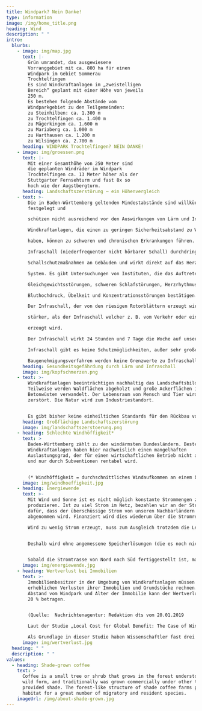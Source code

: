 ```yaml
---
title: Windpark? Nein Danke!
type: information
image: /img/home_title.png
heading: Wind
description: " "
intro:
  blurbs:
    - image: img/map.jpg
      text: |-
        Grün umrandet, das ausgewiesene
        Vorranggebiet mit ca. 800 ha für einen
        Windpark im Gebiet Sommerau
        Trochtelfingen
        Es sind Windkraftanlagen im „zweistelligen
        Bereich“ geplant mit einer Höhe von jeweils
        250 m.
        Es bestehen folgende Abstände vom
        Windparkgebiet zu den Teilgemeinden:
        zu Steinhilben: ca. 1.300 m
        zu Trochtelfingen ca. 1.400 m
        zu Mägerkingen ca. 1.600 m
        zu Mariaberg ca. 1.000 m
        zu Harthausen ca. 1.200 m
        zu Wilsingen ca. 2.700 m
      heading: WINDPARK Trochtelfingen? NEIN DANKE!
    - image: img/groessen.png
      text: |-
        Mit einer Gesamthöhe von 250 Meter sind
        die geplanten Windräder im Windpark
        Trochtelfingen ca. 13 Meter höher als der
        Stuttgarter Fernsehturm und fast 8x so
        hoch wie der Augstbergturm.
      heading: Landschaftszerstörung – ein Höhenvergleich
    - text: >-
        Die in Baden-Württemberg geltenden Mindestabstände sind willkürlich
        festgelegt und

        schützen nicht ausreichend vor den Auswirkungen von Lärm und Infraschall.

        Windkraftanlagen, die einen zu geringen Sicherheitsabstand zu Wohngebäuden

        haben, können zu schweren und chronischen Erkrankungen führen.

        Infraschall (niederfrequenter nicht hörbarer Schall) durchdringt jede Art von

        Schallschutzmaßnahmen an Gebäuden und wirkt direkt auf das Herz-Kreislauf-

        System. Es gibt Untersuchungen von Instituten, die das Auftreten von Tinnitus,

        Gleichgewichtsstörungen, schweren Schlafstörungen, Herzrhythmusstörungen,

        Bluthochdruck, Übelkeit und Konzentrationsstörungen bestätigen.

        Der Infraschall, der von den riesigen Rotorblättern erzeugt wird, ist um ein vielfaches

        stärker, als der Infraschall welcher z. B. vom Verkehr oder einer Öl-Feuerungsanlage

        erzeugt wird.

        Der Infraschall wirkt 24 Stunden und 7 Tage die Woche auf unseren Körper. Gegen

        Infraschall gibt es keine Schutzmöglichkeiten, außer sehr großen Abstand. Im

        Baugenehmigungsverfahren werden keine Grenzwerte zu Infraschall berücksichtigt.
      heading: Gesundheitsgefährdung durch Lärm und Infraschall
      image: img/kopfschmerzen.png
    - text: >-
        Windkraftanlagen beeinträchtigen nachhaltig das Landschaftsbild.
        Teilweise werden Waldflächen abgeholzt und große Ackerflächen in
        Betonwüsten verwandelt. Der Lebensraum von Mensch und Tier wird
        zerstört. Die Natur wird zum Industriestandort. 


        Es gibt bisher keine einheiltichen Standards für den Rückbau von Windanlagen.
      heading: Großflächige Landschaftszerstörung
      image: img/landschaftszerstoerung.png
    - heading: Schlechte Windhöffigkeit*
      text: >
        Baden-Württemberg zählt zu den windärmsten Bundesländern. Bestehende
        Windkraftanlagen haben hier nachweislich einen mangelhaften
        Auslastungsgrad, der für einen wirtschaftlichen Betrieb nicht ausreicht
        und nur durch Subventionen rentabel wird. 


        (* Windhöffigkeit = durchschnittliches Windaufkommen an einem bestimmten Standort als Maßstab für die Gewinnung von Windenergie)
      image: img/windhoeffigkeit.jpg
    - heading: Energiewende
      text: >-
        Mit Wind und Sonne ist es nicht möglich konstante Strommengen zu
        produzieren. Ist zu viel Strom im Netz, bezahlen wir an der Strom-Börse
        dafür, dass der überschüssige Strom von unseren Nachbarländern
        abgenommen wird. Finanziert wird dies wiederum über die Stromrechnung. 

        Wird zu wenig Strom erzeugt, muss zum Ausgleich trotzdem die Leistung eines konventionellen Kraftwerkes vorgehalten oder Strom aus dem Ausland zugekauft werden. 


        Deshalb wird ohne angemessene Speicherlösungen (die es noch nicht gibt) Windkraft bei uns nie rentabel und umweltschonend produziert werden können. 


        Sobald die Stromtrasse von Nord nach Süd fertiggestellt ist, macht es keinen Sinn, die sowieso unrentablen Windkraftanlagen im Süden weiter zu betreiben.
      image: img/energiewende.jpg
    - heading: Wertverlust bei Immobilien
      text: >-
        Immobilienbesitzer in der Umgebung von Windkraftanlagen müssen mit
        erheblichen Verlusten ihrer Immobilien und Grundstücke rechnen. Je nach
        Abstand vom Windpark und Alter der Immobilie kann der Wertverlust über
        20 % betragen.


        (Quelle:  Nachrichtenagentur: Redaktion dts vom 20.01.2019

        Laut der Studie „Local Cost for Global Benefit: The Case of Wind Turbines“ des RWI-Leibniz Institus für Wirtschaftsforschung verlieren ländliche Einfamilienhäuser im Umkreis von Windenergieanlagen zum Teil deutlich an Wert. "In absoluten Zahlen kann das einen Vermögensverlust für Hausbesitzer von mehreren zehntausend Euro bedeuten", sagte RWI-Studienleiter Manuel Frondel. Am stärksten betroffen sind alte Häuser. Hier kann der Verlust über 20 % betragen.

        Als Grundlage in dieser Studie haben Wissenschaftler fast drei Millionen Verkaufsangebote des Onlineportals ImmobilienScout24 zwischen den Jahren 2007 und 2015 analysiert und mit den Geodaten von rund 27.000 Windenergieanlagen abgeglichen.)
      image: img/wertverlust.jpg
  heading: " "
  description: " "
values:
  - heading: Shade-grown coffee
    text: >
      Coffee is a small tree or shrub that grows in the forest understory in its
      wild form, and traditionally was grown commercially under other trees that
      provided shade. The forest-like structure of shade coffee farms provides
      habitat for a great number of migratory and resident species.
    imageUrl: /img/about-shade-grown.jpg
---
```

